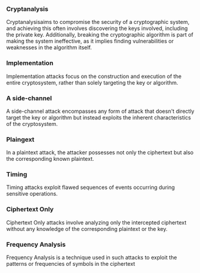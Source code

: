
### Cryptanalysis 
Cryptanalysisaims to compromise the security of a cryptographic system, and achieving this often involves discovering the keys involved, including the private key. Additionally, breaking the cryptographic algorithm is part of making the system ineffective, as it implies finding vulnerabilities or weaknesses in the algorithm itself. 






### Implementation
Implementation attacks focus on the construction and execution of the entire cryptosystem, rather than solely targeting the key or algorithm.

### A side-channel
A side-channel attack encompasses any form of attack that doesn't directly target the key or algorithm but instead exploits the inherent characteristics of the cryptosystem.

### Plaingext
In a plaintext attack, the attacker possesses not only the ciphertext but also the corresponding known plaintext.

### Timing
Timing attacks exploit flawed sequences of events occurring during sensitive operations.

### Ciphertext Only
Ciphertext Only attacks involve analyzing only the intercepted ciphertext without any knowledge of the corresponding plaintext or the key.

### Frequency Analysis
Frequency Analysis is a technique used in such attacks to exploit the patterns or frequencies of symbols in the ciphertext
